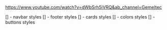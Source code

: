 https://www.youtube.com/watch?v=dWbSrh5iVRQ&ab_channel=Gemeltec

[] - navbar styles
[] - footer styles
[] - cards styles
[] - colors styles
[] - buttons styles

